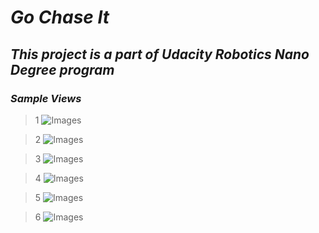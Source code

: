 # ___Go Chase It___
## ___This project is a part of Udacity Robotics Nano Degree program___

### ___Sample Views___
>1
![Images](https://raw.githubusercontent.com/thameemk612/go-chase-it/master/git_img/1.png) 


>2
![Images](https://raw.githubusercontent.com/thameemk612/go-chase-it/master/git_img/2.png) 


>3
![Images](https://raw.githubusercontent.com/thameemk612/go-chase-it/master/git_img/3.png) 


>4
![Images](https://raw.githubusercontent.com/thameemk612/go-chase-it/master/git_img/4.jpg) 


>5
![Images](https://raw.githubusercontent.com/thameemk612/go-chase-it/master/git_img/5.jpg)


>6
![Images](https://raw.githubusercontent.com/thameemk612/go-chase-it/master/git_img/6.jpg) 